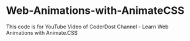 # Web-Animations-with-AnimateCSS
This code is for YouTube Video of CoderDost Channel - Learn Web Animations with Animate.CSS
